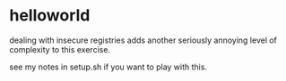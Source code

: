 # helloworld

dealing with insecure registries adds another seriously annoying level of complexity to this exercise.

see my notes in setup.sh if you want to play with this.
